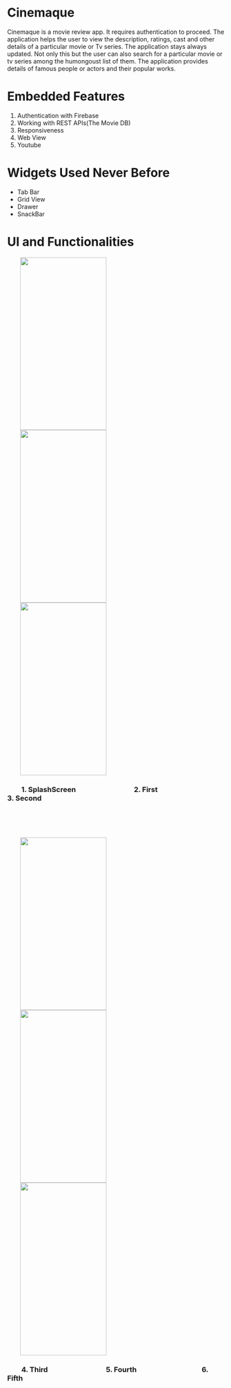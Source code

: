 # Cinemaque
<p align='left'>Cinemaque is a movie review app. It requires authentication to proceed. The application helps the user to view the description, ratings, cast and other details of a particular movie or Tv series. The application stays always updated. Not only this but the user can also search for a particular movie or tv series among the humongoust list of them. The application provides details of famous people or actors and their popular works.
</p>  

#    Embedded Features<br>
 1. Authentication with Firebase<br>
 2. Working with REST APIs(The Movie DB)<br>
 3. Responsiveness<br>
 4. Web View<br>
 5. Youtube<br>

# Widgets Used Never Before<br>
- Tab Bar<br>
- Grid View<br>
- Drawer<br>
- SnackBar<br>

# UI and Functionalities<br>
<p>
 <img src = 'Readme/splashscreen.gif' height = 400 width = 200 hspace=30 >
 <img src = 'Readme/first.gif' height = 400 width = 200 hspace=30 >
 <img src = 'Readme/second.gif' height = 400 width = 200 hspace=30 >
 </p>
 <h3>&emsp;&emsp;1. SplashScreen  &emsp;&emsp;&emsp;&emsp;&emsp;&emsp;&emsp;&emsp;2. First &emsp;&emsp;&emsp;&emsp;&emsp;&emsp;&emsp;&emsp;&emsp;3. Second </h3>
 <br/><br/><br/>
<p>
 <img src = 'Readme/third.gif' height = 400 width = 200 hspace=30 >
 <img src = 'Readme/fourth.gif' height = 400 width = 200 hspace=30 >
 <img src = 'Readme/fifth.gif' height = 400 width = 200 hspace=30 >
 </p>
 <h3>&emsp;&emsp;4. Third  &emsp;&emsp;&emsp;&emsp;&emsp;&emsp;&emsp;&emsp;5. Fourth &emsp;&emsp;&emsp;&emsp;&emsp;&emsp;&emsp;&emsp;&emsp;6. Fifth </h3>
 
 

